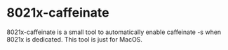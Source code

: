 # 8021x-caffeinate

8021x-caffeinate is a small tool to automatically enable caffeinate -s when 8021x is dedicated. This tool is just for MacOS. 
